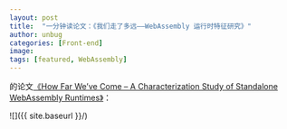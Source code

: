 ```yaml
---
layout: post
title:  "一分钟读论文：《我们走了多远——WebAssembly 运行时特征研究》"
author: unbug
categories: [Front-end]
image: 
tags: [featured, WebAssembly]
---
```

的论文[《How Far We’ve Come – A Characterization Study of Standalone WebAssembly Runtimes》][paper1-url]：

![]({{ site.baseurl }}/)


[paper1-url]: https://cobweb.cs.uga.edu/~wenwen/papers/iiswc2022.pdf